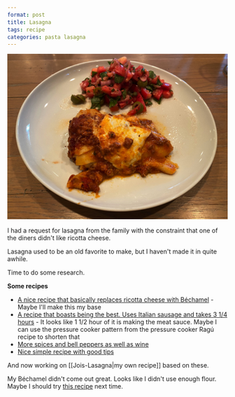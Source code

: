 ```yaml
---
format: post
title: Lasagna
tags: recipe
categories: pasta lasagna
---
```

![Lasagna](/images/recipes/6F6C35A4-9968-4D48-BB77-EB7ACB3DB08B-50715-0006C481622BC914/B815070E-7259-42AF-B368-580A5511B793-50715-0006E3A45060067F.jpg)

I had a request for lasagna from the family with the constraint that one of the diners didn't like ricotta cheese.

Lasagna used to be an old favorite to make, but I haven't made it in quite awhile.

Time to do some research.

**Some recipes**

- [A nice recipe that basically replaces ricotta cheese with Béchamel](https://cafedelites.com/best-lasagna/) - Maybe I'll make this my base
- [A recipe that boasts being the best. Uses Italian sausage and takes 3 1/4 hours](https://www.allrecipes.com/recipe/23600/worlds-best-lasagna/) - It looks like 1 1/2 hour of it is making the meat sauce. Maybe I can use the pressure cooker pattern from the pressure cooker Ragú recipe to shorten that
- [More spices and bell peppers as well as wine](https://www.simplyrecipes.com/recipes/lasagna/)
- [Nice simple recipe with good tips](https://www.spendwithpennies.com/easy-homemade-lasagna/)

And now working on [[Jois-Lasagna|my own recipe]] based on these.

My Béchamel didn't come out great. Looks like I didn't use enough flour. Maybe I should try [this recipe](ews/white-sauce-or-bechamel-sauce-40046) next time.